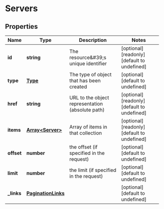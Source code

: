 # Servers

## Properties
| Name | Type | Description | Notes |
| ------------ | ------------- | ------------- | ------------- |
| **id** | **string** | The resource\&#39;s unique identifier | [optional] [readonly] [default to undefined] |
| **type** | [**Type**](Type.md) | The type of object that has been created | [optional] [default to undefined] |
| **href** | **string** | URL to the object representation (absolute path) | [optional] [readonly] [default to undefined] |
| **items** | [**Array&lt;Server&gt;**](Server.md) | Array of items in that collection | [optional] [readonly] [default to undefined] |
| **offset** | **number** | the offset (if specified in the request) | [optional] [default to undefined] |
| **limit** | **number** | the limit (if specified in the request) | [optional] [default to undefined] |
| **_links** | [**PaginationLinks**](PaginationLinks.md) |  | [optional] [default to undefined] |



